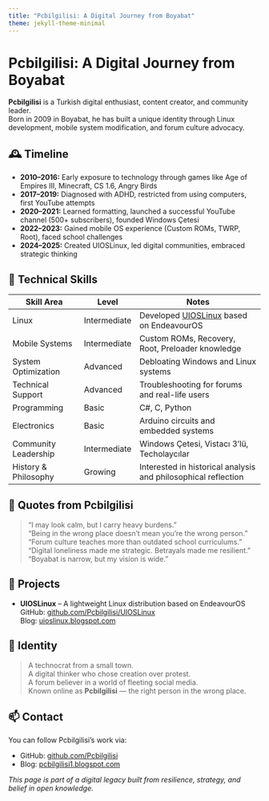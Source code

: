 ```yaml
---
title: "Pcbilgilisi: A Digital Journey from Boyabat"
theme: jekyll-theme-minimal
---
```


# Pcbilgilisi: A Digital Journey from Boyabat

**Pcbilgilisi** is a Turkish digital enthusiast, content creator, and community leader.  
Born in 2009 in Boyabat, he has built a unique identity through Linux development, mobile system modification, and forum culture advocacy.

## 🕰️ Timeline

- **2010–2016:** Early exposure to technology through games like Age of Empires III, Minecraft, CS 1.6, Angry Birds  
- **2017–2019:** Diagnosed with ADHD, restricted from using computers, first YouTube attempts  
- **2020–2021:** Learned formatting, launched a successful YouTube channel (500+ subscribers), founded Windows Çetesi  
- **2022–2023:** Gained mobile OS experience (Custom ROMs, TWRP, Root), faced school challenges  
- **2024–2025:** Created UIOSLinux, led digital communities, embraced strategic thinking

## 🧠 Technical Skills

| Skill Area           | Level        | Notes |
|----------------------|--------------|-------|
| Linux                | Intermediate | Developed [UIOSLinux](https://github.com/Pcbilgilisi/UIOSLinux) based on EndeavourOS |
| Mobile Systems       | Intermediate | Custom ROMs, Recovery, Root, Preloader knowledge |
| System Optimization  | Advanced     | Debloating Windows and Linux systems |
| Technical Support    | Advanced     | Troubleshooting for forums and real-life users |
| Programming          | Basic        | C#, C, Python |
| Electronics          | Basic        | Arduino circuits and embedded systems |
| Community Leadership | Intermediate | Windows Çetesi, Vistacı 3’lü, Techolaycılar |
| History & Philosophy | Growing      | Interested in historical analysis and philosophical reflection |

## 💬 Quotes from Pcbilgilisi

> “I may look calm, but I carry heavy burdens.”  
> “Being in the wrong place doesn’t mean you’re the wrong person.”  
> “Forum culture teaches more than outdated school curriculums.”  
> “Digital loneliness made me strategic. Betrayals made me resilient.”  
> “Boyabat is narrow, but my vision is wide.”

## 🔗 Projects

- **UIOSLinux** – A lightweight Linux distribution based on EndeavourOS  
  GitHub: [github.com/Pcbilgilisi/UIOSLinux](https://github.com/Pcbilgilisi/UIOSLinux)  
  Blog: [uioslinux.blogspot.com](https://uioslinux.blogspot.com)

## 📍 Identity

> A technocrat from a small town.  
> A digital thinker who chose creation over protest.  
> A forum believer in a world of fleeting social media.  
> Known online as **Pcbilgilisi** — the right person in the wrong place.

## 📫 Contact

You can follow Pcbilgilisi’s work via:

- GitHub: [github.com/Pcbilgilisi](https://github.com/Pcbilgilisi)  
- Blog: [pcbilgilisi1.blogspot.com](https://pcbilgilisi1.blogspot.com)

*This page is part of a digital legacy built from resilience, strategy, and belief in open knowledge.*
